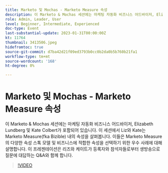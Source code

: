 ```yaml
---
title: Marketo 및 Mochas - Marketo Measure 속성
description: 이 Marketo & Mochas 세션에는 마케팅 자동화 비즈니스 어드바이저, Elizabeth Lundberg 및 Kate Colbert가 포함되어 있습니다. 이 세션에서 Liz와 Kate는 Marketo Measure(fka Bizible) 내의 속성을 살펴봅니다. 이들은 Marketo Measure의 다양한 속성 스톡 모델 및 비즈니스에 적합한 속성을 선택하기 위한 우수 사례에 대해 설명합니다. 이 프레젠테이션은 리즈와 케이트가 등록자와 참석자들로부터 생방송으로 질문에 대답하는 Q&A와 함께 합니다.
role: Admin, Leader, User
level: Beginner, Intermediate, Experienced
doc-type: Event
last-substantial-update: 2023-01-31T00:00:00Z
kt: 11764
thumbnail: 3413506.jpeg
hidefromtoc: true
source-git-commit: d7ba42d21f09ed3793b0cc0b2da0b5b760b21fa1
workflow-type: tm+mt
source-wordcount: '168'
ht-degree: 0%

---
```



# Marketo 및 Mochas - Marketo Measure 속성

이 Marketo &amp; Mochas 세션에는 마케팅 자동화 비즈니스 어드바이저, Elizabeth Lundberg 및 Kate Colbert가 포함되어 있습니다. 이 세션에서 Liz와 Kate는 Marketo Measure(fka Bizible) 내의 속성을 살펴봅니다. 이들은 Marketo Measure의 다양한 속성 스톡 모델 및 비즈니스에 적합한 속성을 선택하기 위한 우수 사례에 대해 설명합니다. 이 프레젠테이션은 리즈와 케이트가 등록자와 참석자들로부터 생방송으로 질문에 대답하는 Q&amp;A와 함께 합니다.

>[!VIDEO](https://video.tv.adobe.com/v/3413506/?quality=12&learn=on)